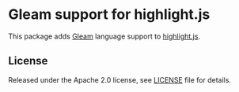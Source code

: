 # Gleam support for highlight.js

This package adds [Gleam](https://gleam.run/) language support to [highlight.js](https://highlightjs.org/).

## License

Released under the Apache 2.0 license, see [LICENSE](/LICENSE) file for details.
